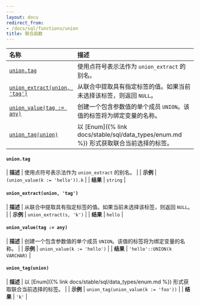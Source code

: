 ```yaml
---
---
layout: docu
redirect_from:
- /docs/sql/functions/union
title: 联合函数
---
```


<!-- markdownlint-disable MD001 -->

| 名称 | 描述 |
|:--|:-------|
| [`union.tag`](#uniontag) | 使用点符号表示法作为 `union_extract` 的别名。 |
| [`union_extract(union, 'tag')`](#union_extractunion-tag) | 从联合中提取具有指定标签的值。如果当前未选择该标签，则返回 `NULL`。 |
| [`union_value(tag := any)`](#union_valuetag--any) | 创建一个包含参数值的单个成员 `UNION`。该值的标签将为绑定变量的名称。 |
| [`union_tag(union)`](#union_tagunion) | 以 [Enum]({% link docs/stable/sql/data_types/enum.md %}) 形式获取联合当前选择的标签。 |

#### `union.tag`

<div class="nostroke_table"></div>

| **描述** | 使用点符号表示法作为 `union_extract` 的别名。 |
| **示例** | `(union_value(k := 'hello')).k` |
| **结果** | `string` |

#### `union_extract(union, 'tag')`

<div class="nostroke_table"></div>

| **描述** | 从联合中提取具有指定标签的值。如果当前未选择该标签，则返回 `NULL`。 |
| **示例** | `union_extract(s, 'k')` |
| **结果** | `hello` |

#### `union_value(tag := any)`

<div class="nostroke_table"></div>

| **描述** | 创建一个包含参数值的单个成员 `UNION`。该值的标签将为绑定变量的名称。 |
| **示例** | `union_value(k := 'hello')` |
| **结果** | `'hello'::UNION(k VARCHAR)` |

#### `union_tag(union)`

<div class="nostroke_table"></div>

| **描述** | 以 [Enum]({% link docs/stable/sql/data_types/enum.md %}) 形式获取联合当前选择的标签。 |
| **示例** | `union_tag(union_value(k := 'foo'))` |
| **结果** | `'k'` |
